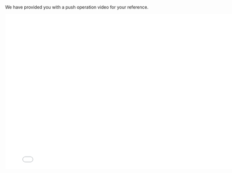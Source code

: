 
We have provided you with a push operation video for your reference.

<iframe width="800" height="500" src="./_video/operationVideo.html" frameborder="0"  scrolling="no" allowfullscreen></iframe>